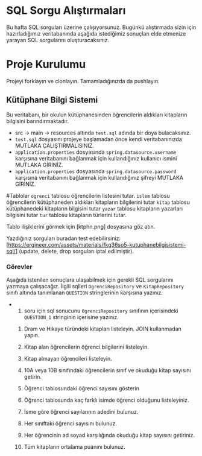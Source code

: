 # SQL Sorgu Alıştırmaları

Bu hafta SQL sorguları üzerine çalışıyorsunuz. Bugünkü alıştırmada sizin için hazırladığımız veritabanında aşağıda istediğimiz sonuçları elde etmenize yarayan SQL sorgularını oluşturacaksınız.

# Proje Kurulumu
Projeyi forklayın ve clonlayın. Tamamladığınızda da pushlayın.

## Kütüphane Bilgi Sistemi

Bu veritabanı, bir okulun kütüphanesinden öğrencilerin aldıkları kitapların bilgisini barındırmaktadır.
* src -> main -> resources altında `test.sql` adında bir doya bulacaksınız.
* `test.sql` dosyasını projeye başlamadan önce kendi veritabanınızda MUTLAKA ÇALIŞTIRMALISINIZ.
* `application.properties` dosyasında `spring.datasource.username` karşısına veritabanını bağlanmak için kullandığınız kullanıcı ismini MUTLAKA GİRİNİZ.
* `application.properties` dosyasında `spring.datasource.password` karşısına veritabanını bağlanmak için kullandığınız şifreyi MUTLAKA GİRİNİZ.


#Tablolar
`ogrenci` tablosu öğrencilerin listesini tutar.
`islem` tablosu öğrencilerin kütüphaneden aldıkları kitapların bilgilerini tutar
`kitap` tablosu kütüphanedeki kitapların bilgisini tutar
`yazar` tablosu kitapların yazarları bilgisini tutar
`tur` tablosu kitapların türlerini tutar.

Tablo ilişiklerini görmek için [ktphn.png] dosyasına göz atın.

Yazdığınız sorguları buradan test edebilirsiniz: [https://ergineer.com/assets/materials/fkg36so5-kutuphanebilgisistemi-sql/] (update, delete, drop sorguları iptal edilmiştir).

### Görevler

Aşağıda istenilen sonuçlara ulaşabilmek için gerekli SQL sorgularını yazmaya çalışacağız.
İlgili sqlleri `OgrenciRepository` ve  `KitapRepository` sınıfı altında tanımlanan `QUESTION` stringlerinin karşısına yazınız.
* 1. soru için sql sonucunu `OgrenciRepository` sınıfının içerisindeki `QUESTION_1` stringinin içerisine yazınız.

	1) Dram ve Hikaye türündeki kitapları listeleyin. JOIN kullanmadan yapın.
	
	2) Kitap alan öğrencilerin öğrenci bilgilerini listeleyin.
	
	3) Kitap almayan öğrencileri listeleyin.
	
	4) 10A veya 10B sınıfındaki öğrencilerin sınıf ve okuduğu kitap sayısını getirin.
	
	5) Öğrenci tablosundaki öğrenci sayısını gösterin
	
	6) Öğrenci tablosunda kaç farklı isimde öğrenci olduğunu listeleyiniz.
	
	7) İsme göre öğrenci sayılarının adedini bulunuz.
	
	8) Her sınıftaki öğrenci sayısını bulunuz.

	9) Her öğrencinin ad soyad karşılığında okuduğu kitap sayısını getiriniz.
	
	10) Tüm kitapların ortalama puanını bulunuz.


